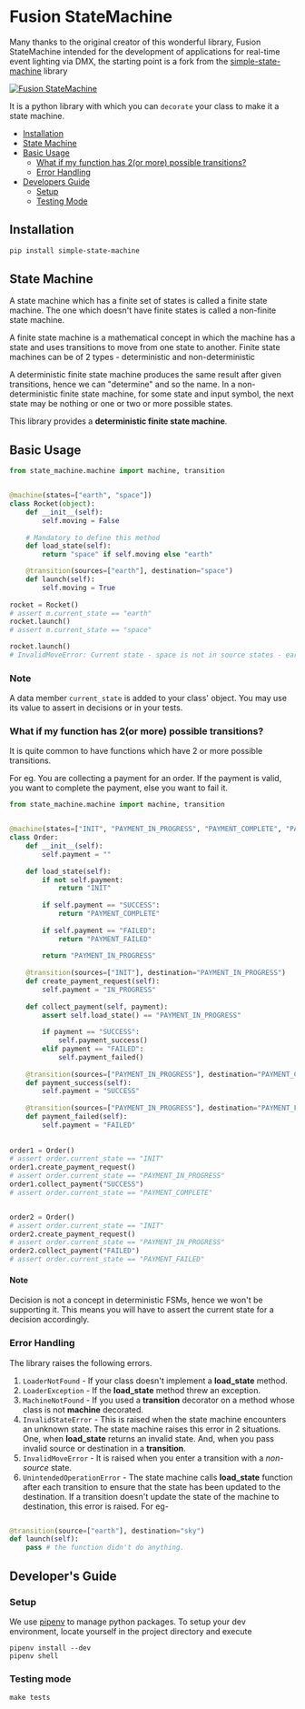 # Fusion StateMachine

Many thanks to the original creator of this wonderful library, Fusion StateMachine intended for the development of applications for real-time event lighting via DMX, the starting point is a fork from the [simple-state-machine](
https://github.com/Shuttl-Tech/simple-state-machine) library 

[![Fusion StateMachine](https://github.com/Jisus17/simple-state-machine/actions/workflows/python-package.yml/badge.svg)](https://github.com/Jisus17/simple-state-machine/actions/workflows/python-package.yml)

It is a python library with which you can `decorate` your class to make it a state machine.
<!-- toc -->

- [Installation](#installation)
- [State Machine](#state-machine)
- [Basic Usage](#basic-usage)
  * [What if my function has 2(or more) possible transitions?](#what-if-my-function-has-2or-more-possible-transitions)
  * [Error Handling](#error-handling)
- [Developers Guide](#developers-guide)
  * [Setup](#setup)
  * [Testing Mode](#testing-mode)
<!-- tocstop -->

## Installation

```bash
pip install simple-state-machine
```

## State Machine

A state machine which has a finite set of states is called a finite state machine. The one which doesn't have finite states is called a non-finite state machine.

A finite state machine is a mathematical concept in which the machine has a state and uses transitions to move from one state to another. Finite state machines can be of 2 types - deterministic and non-deterministic

A deterministic finite state machine produces the same result after given transitions, hence we can "determine" and so the name. In a non-deterministic finite state machine, for some state and input symbol, the next state may be nothing or one or two or more possible states.

This library provides a **deterministic finite state machine**.

## Basic Usage


```python
from state_machine.machine import machine, transition


@machine(states=["earth", "space"])
class Rocket(object):
    def __init__(self):
        self.moving = False
          
    # Mandatory to define this method
    def load_state(self):
        return "space" if self.moving else "earth"

    @transition(sources=["earth"], destination="space")
    def launch(self):
        self.moving = True
            
rocket = Rocket()
# assert m.current_state == "earth"
rocket.launch()
# assert m.current_state == "space"

rocket.launch()
# InvalidMoveError: Current state - space is not in source states - earth
```

### Note
A data member `current_state` is added to your class' object. You may use its value to assert in decisions or in your tests.

### What if my function has 2(or more) possible transitions?
It is quite common to have functions which have 2 or more possible transitions. 

For eg. You are collecting a payment for an order. If the payment is valid, you want to complete the payment, else you want to fail it.

```python
from state_machine.machine import machine, transition


@machine(states=["INIT", "PAYMENT_IN_PROGRESS", "PAYMENT_COMPLETE", "PAYMENT_FAILED"])
class Order:
    def __init__(self):
        self.payment = ""
        
    def load_state(self):
        if not self.payment:
            return "INIT"
        
        if self.payment == "SUCCESS":
            return "PAYMENT_COMPLETE"
        
        if self.payment == "FAILED":
            return "PAYMENT_FAILED"
        
        return "PAYMENT_IN_PROGRESS"
        
    @transition(sources=["INIT"], destination="PAYMENT_IN_PROGRESS")
    def create_payment_request(self):
        self.payment = "IN_PROGRESS"
        
    def collect_payment(self, payment):
        assert self.load_state() == "PAYMENT_IN_PROGRESS"
        
        if payment == "SUCCESS":
            self.payment_success()
        elif payment == "FAILED":
            self.payment_failed()
            
    @transition(sources=["PAYMENT_IN_PROGRESS"], destination="PAYMENT_COMPLETE")
    def payment_success(self):
        self.payment = "SUCCESS"
        
    @transition(sources=["PAYMENT_IN_PROGRESS"], destination="PAYMENT_FAILED")
    def payment_failed(self):
        self.payment = "FAILED"
        
        
order1 = Order()
# assert order.current_state == "INIT"
order1.create_payment_request()
# assert order.current_state == "PAYMENT_IN_PROGRESS"
order1.collect_payment("SUCCESS")
# assert order.current_state == "PAYMENT_COMPLETE"


order2 = Order()
# assert order.current_state == "INIT"
order2.create_payment_request()
# assert order.current_state == "PAYMENT_IN_PROGRESS"
order2.collect_payment("FAILED")
# assert order.current_state == "PAYMENT_FAILED"
```

####  Note
Decision is not a concept in deterministic FSMs, hence we won't be supporting it. This means you will have to assert the current state for a decision accordingly.

### Error Handling
The library raises the following errors.

   1. `LoaderNotFound` - If your class doesn't implement a **load_state** method.
   2. `LoaderException` - If the **load_state** method threw an exception.
   3. `MachineNotFound` - If you used a **transition** decorator on a method whose class is not **machine** decorated.
   4. `InvalidStateError` - This is raised when the state machine encounters an unknown state. The state machine raises this error in 2 situations. One, when **load_state** returns an invalid state. And, when you pass invalid source or destination in a **transition**.
   5. `InvalidMoveError` - It is raised when you enter a transition with a *non-source* state.
   6. `UnintendedOperationError` - The state machine calls **load_state** function after each transition to ensure that the state has been updated to the destination. If a transition doesn't update the state of the machine to destination, this error is raised. For eg-
   
```python

@transition(source=["earth"], destination="sky")
def launch(self):
    pass # the function didn't do anything.
```

## Developer's Guide
### Setup
We use [pipenv](https://pipenv.readthedocs.io) to manage python packages. To setup your dev environment, locate yourself in the project directory and execute 
```
pipenv install --dev
pipenv shell
```

### Testing mode
```
make tests
```

